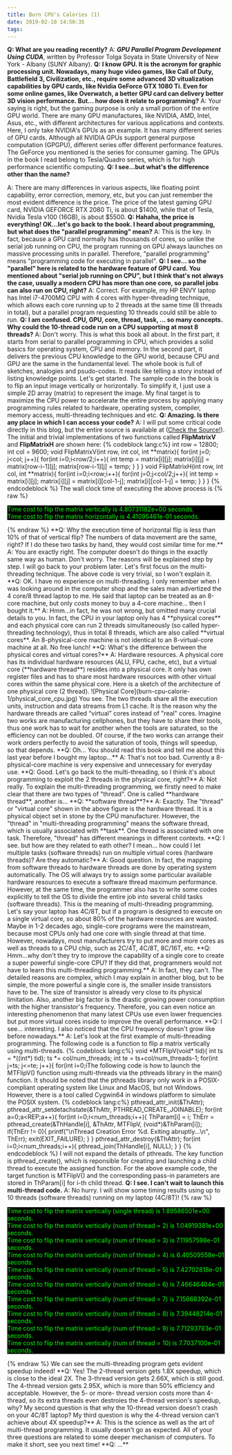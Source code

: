 ```yaml
---
title: Burn CPU's Calories (1)
date: 2019-02-10 14:50:35
tags:
---
```

**Q: What are you reading recently?**
A: ***GPU Parallel Program Development Using CUDA***, written by Professor Tolga Soyata in State University of New York - Albany (SUNY Albany).
**Q: I know GPU. It is the acronym for graphic processing unit. Nowadays, many huge video games, like Call of Duty, Battlefield 3, Civilization, etc., require some advanced 3D vitualization capabilities by GPU cards, like Nvidia GeForce GTX 1080 Ti. Even for some online games, like Overwatch, a better GPU card can delivery better 3D vision performance. But... how does it relate to programming?**
A: Your saying is right, but the gaming purpose is only a small portion of the entire GPU world. There are many GPU manufactures, like NVIDIA, AMD, Intel, Asus, etc., with different architectures for various applications and contexts. Here, I only take NVIDIA's GPUs as an example. It has many different series of GPU cards. Although all NVIDIA GPUs support general purpose computation (GPGPU), different series offer different performance features. The GeForce you mentioned is the series for consumer gaming. The GPUs in the book I read belong to Tesla/Quadro series, which is for high performance scientific computing.
**Q: I see...but what's the difference other than the name?**
<!-- more -->
A: There are many differences in various aspects, like floating point capability, error correction, memory, etc, but you can just remember the most evident difference is the price. The price of the latest gaming GPU card, NVIDIA GEFORCE RTX 2080 Ti, is about $1400, while that of Tesla, Nvidia Tesla v100 (16GB), is about $5500.
**Q: Hahaha, the price is everything! OK...let's go back to the book. I heard about programming, but what does the "parallel programming" mean?**
A: This is the key. In fact, because a GPU card normally has thousands of cores, so unlike the serial job running on CPU, the program running on GPU always launches on massive processing units in parallel. Therefore, "parallel programming" means "programming code for executing in parallel".
**Q: I see... so the "parallel" here is related to the hardware feature of GPU card. You mentioned about "serial job running on CPU", but I think that's not always the case, usually a modern CPU has more than one core, so parallel jobs can also run on CPU, right?**
A: Correct. For example, my HP ENVY laptop has Intel i7-4700MQ CPU with 4 cores with hyper-threading technique, which allows each core running up to 2 threads at the same time (8 threads in total), but a parallel program requesting 10 threads could still be able to run.
**Q: I am confused. CPU, GPU, core, thread, task, ... so many concepts. Why could the 10-thread code run on a CPU supporting at most 8 threads?**
A: Don't worry. This is what this book all about. In the first part, it starts from serial to parallel programming in CPU, which provides a solid basics for operating system, CPU and memory. In the second part, it delivers the previous CPU knowledge to the GPU world, because CPU and GPU are the same in the fundamental level. The whole book is full of sketches, analogies and psudo-codes. It reads like telling a story instead of listing knowledge points. Let's get started. The sample code in the book is to flip an input image vertically or horizontally. To simplify it, I just use a simple 2D array (matrix) to represent the image. My final target is to maximize the CPU power to accelerate the entire process by applying many programming rules related to hardware, operating system, compiler, memory access, multi-threading techniques and etc.
**Q: Amazing. Is there any place in which I can access your code?**
A: I will put some critical code directly in this blog, but the entire source is available at ([Check the Source!](https://onlinegdb.com/S1YVv5T4N)). The initial and trivial implementations of two functions called **FlipMatrixV** and **FlipMatrixH** are shown here:
{% codeblock lang:c%}
int row = 12800;
int col = 9600;
void FlipMatrixV(int row, int col, int **matrix){
    for(int j=0; j<col; j++){
        for(int i=0;i<row/2;i++){
            int temp = matrix[i][j];
            matrix[i][j] = matrix[row-i-1][j];
            matrix[row-i-1][j] = temp;
        }
    }
}
void FlipMatrixH(int row, int col, int **matrix){
    for(int i=0;i<row;i++){
        for(int j=0;j<col/2;j++){
            int temp = matrix[i][j];
            matrix[i][j] = matrix[i][col-1-j];
            matrix[i][col-1-j] = temp;
        }
    }
}
{% endcodeblock %}
The wall clock time of executing the above process is
{% raw %}
<p style="background-color: #000000; color: #00FF00">
Time cost to flip the matrix vertically is 4.80731182e+00 seconds.<br>
Time cost to flip the matrix horizontally is 4.41095461e-01 seconds.<br>
</p>
{% endraw %}
**Q: Why the execution time of horizontal flip is less than 10% of that of vertical flip? The numbers of data movement are the same, right? If I do these two tasks by hand, they would cost similar time for me.**
A: You are exactly right. The computer doesn't do things in the exactly same way as human. Don't worry. The reasons will be explained step by step. I will go back to your problem later. Let's first focus on the multi-threading technique. The above code is very trivial, so I won't explain it.
**Q: OK. I have no experience on multi-threading. I only remember when I was looking around in the computer shop and the sales man advertized the 4 core/8 thread laptop to me. He said that laptop can be treated as an 8-core machine, but only costs money to buy a 4-core machine... then I bought it.**
A: Hmm...in fact, he was not wrong, but omitted many crucial details to you. In fact, the CPU in your laptop only has 4 **physical cores** and each physical core can run 2 threads simultaneously (so called hyper-threading technology), thus in total 8 threads, which are also called **virtual cores**. An 8-physical-core machine is not identical to an 8-virtual-core machine at all. No free lunch!
**Q: What's the difference between the physical cores and virtual cores?**
A: Hardware resources. A physical core has its individual hardware resources (ALU, FPU, cache, etc), but a virtual core (**hardware thread**) resides into a physical core. It only has own register files and has to share most hardware resources with other virtual cores within the same physical core. Here is a sketch of the architecture of one physical core (2 thread).
![Physical Core](burn-cpu-calorie-1/physical_core_cpu.jpg)
You see. The two threads share all the execution units, instruction and data streams from L1 cache. It is the reason why the hardware threads are called “virtual” cores instead of "real" cores. Imagine two works are manufacturing cellphones, but they have to share their tools, thus one work has to wait for another when the tools are saturated, so the efficiency can not be doubled. Of course, if the two works can arrange their work orders perfectly to avoid the saturation of tools, things will speedup, so that depends.
**Q: Oh... You should read this book and tell me about this last year before I bought my laptop...**
A: That's not too bad. Currently a 8-physical-core machine is very expensive and unnecessary for everyday use.
**Q: Good. Let's go back to the multi-threading, so I think it's about programming to exploit the 2 threads in the physical core, right?**
A: Not really. To explain the multi-threading programming, we firstly need to make clear that there are two types of "thread". One is called **hardware thread**, another is...
**Q: **software thread**?**
A: Exactly. The "thread" or "virtual core" shown in the above figure is the hardware thread. It is a physical object set in stone by the CPU manufacturer. However, the "thread" in "multi-threading programming" means the software thread, which is usually associated with **task**. One thread is associated with one task. Therefore, "thread" has different meanings in different contexts.
**Q: I see. but how are they related to eath other? I mean... how could I let multiple tasks (software threads) run on multiple virtual cores (hardware threads)? Are they automatic?**
A: Good question. In fact, the mapping from software threads to hardware threads are done by operating system automatically. The OS will always try to assign some particular available hardware resources to execute a software thread maximum performance. However, at the same time, the programmer also has to write some codes explicitly to tell the OS to divide the entire job into several child tasks (software threads). This is the meaning of multi-threading programming. Let's say your laptop has 4C/8T, but if a program is designed to execute on a single virtual core, so about 80% of the hardware resources are wasted. Maybe in 1-2 decades ago, single-core programs were the mainstream, because most CPUs only had one core with single thread at that time. However, nowadays, most manufacturers try to put more and more cores as well as threads to a CPU chip, such as 2C/4T, 4C/8T, 8C/16T, etc.
**Q: Hmm...why don't they try to improve the capability of a single core to create a super powerful single-core CPU? If they did that, programmers would not have to learn this multi-threading programming.**
A: In fact, they can't. The detailed reasons are complex, which I may explain in another blog, but to be simple, the more powerful a single core is, the smaller inside transistors have to be. The size of transistor is already very close to its physical limitation. Also, another big factor is the drastic growing power consumption with the higher transistor's frequency. Therefore, you can even notice an interesting phenomenon that many latest CPUs use even lower frequencies but put more virtual cores inside to improve the overall performance.
**Q: I see... interesting. I also noticed that the CPU frequency doesn't grow like before nowadays.**
A: Let's look at the first example of multi-threading programming. The following code is a function to flip a matrix vertically using multi-threads.
{% codeblock lang:c%}
void *MTFlipV(void* tid){
    int ts = *((int*) tid);
    ts *= col/num_threads;
    int te = ts+col/num_threads-1;
    for(int j=ts; j<=te; j++){
        for(int i=0;i<row/2;i++){
            int temp = matrix[i][j];
            matrix[i][j] = matrix[row-i-1][j];
            matrix[row-i-1][j] = temp;
        }
    }
}
{% endcodeblock %}
We can easily see the main body of MTFlipV() is quite similar to its single-thread version FlipMatrixV(). The only difference is that the starting and ending col index are adapted by the index of the corresponding thread. It divides the entire flipping task into several smaller sub-tasks, then assign each sub-task to one thread. Be careful, the "thread" mentioned here means the software thread, which will be assigned to a hardware thread by the operating system in the future. The "tid" (ID of thread) of first thread starts from 0, so it is easy to figure out the above code.

The following code is how to launch the MTFlipV() function using multi-threads via the pthreads library in the main() function. It should be noted that the pthreads library only work in a POSIX-compliant operating system like Linux and MacOS, but not Windows. However, there is a tool called Cygwin64 in windows platform to simulate the POSIX system.
{% codeblock lang:c%}
pthread_attr_init(&ThAttr);
pthread_attr_setdetachstate(&ThAttr, PTHREAD_CREATE_JOINABLE);
for(int a=0;a<REP;a++){
    for(int i=0;i<num_threads;i++){
        ThParam[i] = i;
        ThErr = pthread_create(&ThHandle[i], &ThAttr, MTFlipV, (void*)&ThParam[i]);
        if(ThErr != 0){
            printf("\nThread Creation Error %d. Exiting abruptly...\n", ThErr);
            exit(EXIT_FAILURE);
        }
    }
    pthread_attr_destroy(&ThAttr);
    for(int i=0;i<num_threads;i++){
        pthread_join(ThHandle[i], NULL);
    }
}
{% endcodeblock %}
I will not expand the details of pthreads. The key function is pthread_create(), which is reponsible for creating and launching a child thread to execute the assigned function. For the above example code, the target function is MTFlipV() and the corresponding pass-in parameters are stored in ThParam[i] for i-th child thread.
**Q: I see. I can't wait to launch this multi-thread code.**
A: No hurry. I will show some timing results using up to 10 threads (software threads) running on my laptop (4C/8T)!
{% raw %}
<p style="background-color: #000000; color: #00FF00">
Time cost to flip the matrix vertically (single thread) is 1.89586501e+00 seconds.<br>
Time cost to flip the matrix vertically (num of thread = 2) is 1.04919381e+00 seconds.<br>
Time cost to flip the matrix vertically (num of thread = 3) is 7.11957598e-01 seconds.<br>
Time cost to flip the matrix vertically (num of thread = 4) is 6.40509558e-01 seconds.<br>
Time cost to flip the matrix vertically (num of thread = 5) is 7.42702818e-01 seconds.<br>
Time cost to flip the matrix vertically (num of thread = 6) is 7.46646404e-01 seconds.<br>
Time cost to flip the matrix vertically (num of thread = 7) is 7.15668392e-01 seconds.<br>
Time cost to flip the matrix vertically (num of thread = 8) is 7.39448214e-01 seconds.<br>
Time cost to flip the matrix vertically (num of thread = 9) is 7.71293783e-01 seconds.<br>
Time cost to flip the matrix vertically (num of thread = 10) is 7.7037100e-01 seconds.<br>
</p>
{% endraw %}
We can see the multi-threading program gets evident speedup indeed!
**Q: Yes! The 2-thread version gets 1.8X speedup, which is close to the ideal 2X. The 3-thread version gets 2.66X, which is still good. The 4-thread version gets 2.95X, which is more than 50% efficiency and acceptable. However, the 5- or more- thread version costs more than 4-thread, so its extra threads even destroies the 4-thread version's speedup, why? My second question is that why the 10-thread version doesn't crash on your 4C/8T laptop? My third question is why the 4-thread version can't achieve about 4X speedup?**
A: This is the science as well as the art of multi-thread programming. It usually doesn't go as expected. All of your three questions are related to some deeper mechanism of computers. To make it short, see you next time!
**Q: ...**